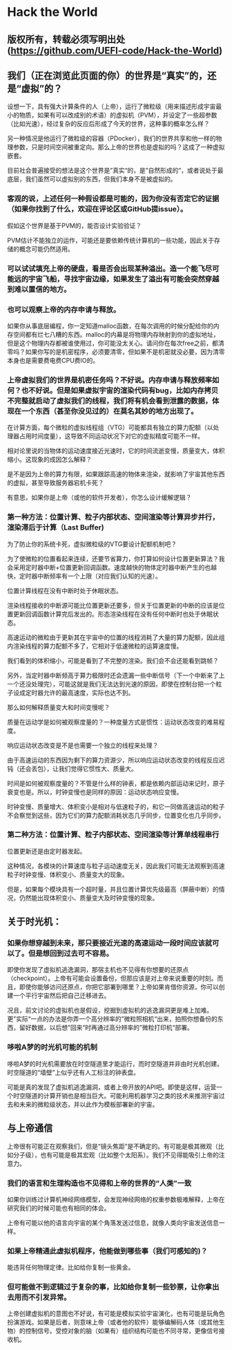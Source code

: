 # Hack the World

## 版权所有，转载必须写明出处(https://github.com/UEFI-code/Hack-the-World)

## 我们（正在浏览此页面的你）的世界是“真实”的，还是“虚拟”的？

设想一下，具有强大计算条件的人（上帝），运行了微粒级（用来描述形成宇宙最小的物质，如果有可以改成别的术语）的虚拟机（PVM），并设定了一些超参数（比如光速），经过复杂的反应后形成了今天的世界，这种事的概率怎么样？

另一种情况是他运行了微粒级的容器（PDocker），我们的世界共享和他一样的物理参数，只是时间空间被重定向。那么上帝的世界也是虚拟的吗？这成了一种虚拟嵌套。

目前社会普遍接受的想法是这个世界是”真实“的，是”自然形成的“，或者说处于最底层，我们虽然可以虚拟别的东西，但我们本身不是被虚拟的。

### 客观的说，上述任何一种假设都是可能的，因为你没有否定它的证据（如果你找到了什么，欢迎在评论区或GitHub提issue）。

假如这个世界是基于PVM的，能否设计实验验证？

PVM估计不能独立的运作，可能还是要依赖传统计算机的一些功能，因此关于存储的概念可能仍然适用。

### 可以试试填充上帝的硬盘，看是否会出现某种溢出。造一个能飞尽可能远的宇宙飞船，寻找宇宙边缘，如果发生了溢出有可能会突然穿越到难以置信的地方。

### 也可以观察上帝的内存申请与释放。

如果你从事底层编程，你一定知道malloc函数，在每次调用的时候分配给你的内存空间都有烂七八糟的东西。malloc的内幕是将物理内存映射到你的虚拟地址，但是这个物理内存都被谁使用过，你可能没太关心。请问你在每次free之前，都清零吗？如果你写的是机密程序，必须要清零，但如果不是机密就没必要，因为清零本身也是需要费电费CPU费IO的。

### 上帝虚拟我们的世界是机密任务吗？不好说。内存申请与释放频率如何？也不好说。但是如果虚拟宇宙的渲染代码有bug，比如内存拷贝不完整就启动了虚拟我们的线程，我们将有机会看到泄露的数据，体现在一个东西（甚至你没见过的）在莫名其妙的地方出现了。

在计算方面，每个微粒的虚拟线程组（VTG）可能都具有独立的算力配额（以处理器占用时间度量），这导致不同运动状况下对它的虚拟精度可能不一样。

相对论里说的当物体的运动速度接近光速时，它的时间流逝变慢，质量变大，体积缩小。这现象的成因怎么解释？

是不是因为上帝的算力有限，如果跟踪高速的物体来渲染，就影响了宇宙其他东西的虚拟，甚至导致服务器宕机卡死？

有意思，如果你是上帝（或他的软件开发者），你怎么设计缓解逻辑？

### 第一种方法：位置计算、粒子内部状态、空间渲染等计算异步并行，渲染滞后于计算（Last Buffer)

为了防止你的系统卡死，虚拟微粒级的VTG要设计配额机制吧？

为了使微粒的位置看起来连续，还要节省算力，你打算如何设计位置更新算法？我会采用定时器中断+位置更新回调函数。速度越快的物体定时器中断产生的也越快，定时器中断频率有一个上限（对应我们认知的光速）。

位置计算线程在没有中断时处于休眠状态。

渲染线程接收的中断源可能比位置更新还要多，但关于位置更新的中断的应该是位置更新回调函数计算完后发出的。形态渲染线程在没有任何中断时也处于休眠状态。

高速运动的微粒由于更新其在宇宙中的位置的线程消耗了大量的算力配额，因此组内渲染线程的算力配额不多了，它相对于低速微粒的运算速度慢。

我们看到的体积缩小，可能是看到了不完整的渲染。我们会不会还能看到跳帧？

另外，当定时器中断频高于算力极限时还会遗漏一些中断信号（下一个中断来了上一个还没处理完），可能这就是我们无法达到光速的原因，即使在控制台把一个粒子设成定时器允许的最高速度，实际也达不到。

那么如何解释质量变大和时间变慢呢？

质量在运动学是如何被观察度量的？一种度量方式是惯性：运动状态改变的难易程度。

响应运动状态改变是不是也需要一个独立的线程来处理？

由于高速运动的东西因为剩下的算力资源少，所以响应运动状态改变的线程反应迟钝（还会丢包），让我们觉得它惯性大、质量大。

时间是如何被观察度量的？不管是什么样的钟表，都是依赖内部运动来记时，原子衰变也是。所以，时钟变慢也是同样的原因：运动状态响应变慢。

时钟变慢、质量增大、体积变小是相对与低速粒子的，和它一同做高速运动的粒子不会察觉到这些，因为它们的算力配额消耗状态几乎同步，位置变化也几乎同步。

### 第二种方法：位置计算、粒子内部状态、空间渲染等计算单线程串行

位置更新还是由定时器发起。

这种情况，各模块的计算速度与粒子运动速度无关，因此我们可能无法观察到高速粒子时钟变慢、体积变小、质量变大的现象。

但是，如果每个模块具有一个超时量，并且位置计算优先级最高（屏蔽中断）的情况，仍然能出现体积变小、质量变大及时钟变慢的现象。

## 关于时光机：

### 如果你想穿越到未来，那只要接近光速的高速运动一段时间应该就可以了。但是想回到过去可不容易。

即使你发现了虚拟机逃逸漏洞，那宿主机也不见得有你想要的还原点（checkpoint）。上帝有可能会设置备份，但那应该是对上帝来说重要的时刻。而且，即使你能够访问还原点，你把它部署到哪里？上帝如果肯借你资源，你可以创建一个平行宇宙然后把自己迁移进去。

况且，前文讨论的虚拟机也是假设，挖掘到虚拟机的逃逸漏洞更是难上加难。更”实际“一点的办法是你弄一个高分辨率的”微粒照相机“出来，拍照你想备份的东西，留好数据，以后想”回来“时再通过高分辨率的”微粒打印机“部署。

### 哆啦A梦的时光机可能的机制

哆啦A梦的时光机需要放在时空隧道里才能运行，而时空隧道并非由时光机创建。时空隧道的“墙壁”上似乎还有人工标注的钟表盘。

可能是真的发现了虚拟机逃逸漏洞，或者上帝开放的API吧。即使是这样，运营一个时空隧道的计算开销也是相当巨大。可能利用机器学习之类的技术来推测宇宙过去和未来的微粒级状态，并以此作为模板部署新的宇宙。

## 与上帝通信

上帝很有可能正在观察我们，但是“镜头焦距”是不确定的。有可能是极其微观（比如分子级），也有可能是极其宏观（比如整个太阳系）。我们不见得能吸引上帝的注意力。

### 我们的语言和生理构造也不见得和上帝的世界的“人类”一致

如果你训练过计算机神经网络模型，会发现神经网络的权重参数极难解释，上帝在研究我们的时候可能也有相同的体会。

上帝有可能以他的语言向宇宙的某个角落发送过信息，就像人类向宇宙发送信息一样。

### 如果上帝精通此虚拟机程序，他能做到哪些事（我们可感知的)？

能违背任何物理定律。比如给你复制一些黄金。

### 但可能做不到逻辑过于复杂的事，比如给你复制一些钞票，让你拿出去用而不引发异常。

上帝创建虚拟机的意图也不好说，有可能是模拟实验宇宙演化，也有可能是玩角色扮演游戏。如果是后者，则意味上帝（或者他的软件）能够编解码人体（或其他生物）的控制信号。受控对象的脑（如果有）组织结构可能也不同寻常，更像信号接收机。
